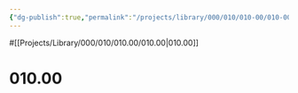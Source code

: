 ```yaml
---
{"dg-publish":true,"permalink":"/projects/library/000/010/010-00/010-00/","noteIcon":"0","created":"2024-01-31T10:10:26.860+09:00","updated":"2024-02-05T10:34:41.498+09:00"}
---
```


#[[Projects/Library/000/010/010.00/010.00\|010.00]]
# 010.00

